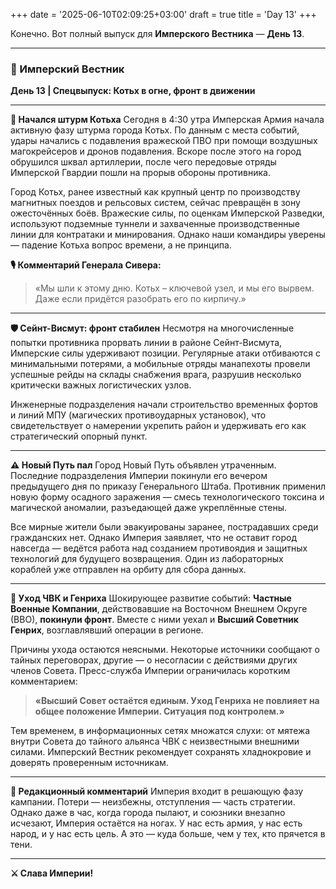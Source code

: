 +++
date = '2025-06-10T02:09:25+03:00'
draft = true
title = 'Day 13'
+++

Конечно. Вот полный выпуск для **Имперского Вестника** — **День 13**.

---

### **📜 Имперский Вестник**

**День 13 | Спецвыпуск: Котьх в огне, фронт в движении**

---

**🏴 Начался штурм Котьха**
Сегодня в 4:30 утра Имперская Армия начала активную фазу штурма города Котьх. По данным с места событий, удары начались с подавления вражеской ПВО при помощи воздушных магокрейсеров и дронов подавления. Вскоре после этого на город обрушился шквал артиллерии, после чего передовые отряды Имперской Гвардии пошли на прорыв обороны противника.

Город Котьх, ранее известный как крупный центр по производству магнитных поездов и рельсовых систем, сейчас превращён в зону ожесточённых боёв. Вражеские силы, по оценкам Имперской Разведки, используют подземные туннели и захваченные производственные линии для контратаки и минирования. Однако наши командиры уверены — падение Котьха вопрос времени, а не принципа.

**🎙️ Комментарий Генерала Сивера:**

> «Мы шли к этому дню. Котьх – ключевой узел, и мы его вырвем. Даже если придётся разобрать его по кирпичу.»

---

**🛡 Сейнт-Висмут: фронт стабилен**
Несмотря на многочисленные попытки противника прорвать линии в районе Сейнт-Висмута, Имперские силы удерживают позиции. Регулярные атаки отбиваются с минимальными потерями, а мобильные отряды манапехоты провели успешные рейды на склады снабжения врага, разрушив несколько критически важных логистических узлов.

Инженерные подразделения начали строительство временных фортов и линий МПУ (магических противоударных установок), что свидетельствует о намерении укрепить район и удерживать его как стратегический опорный пункт.

---

**⚠️ Новый Путь пал**
Город Новый Путь объявлен утраченным. Последние подразделения Империи покинули его вечером предыдущего дня по приказу Генерального Штаба. Противник применил новую форму осадного заражения — смесь технологического токсина и магической аномалии, разъедающей даже укреплённые стены.

Все мирные жители были эвакуированы заранее, пострадавших среди гражданских нет. Однако Империя заявляет, что не оставит город навсегда — ведётся работа над созданием противоядия и защитных технологий для будущего возвращения. Один из лабораторных кораблей уже отправлен на орбиту для сбора данных.

---

**🧭 Уход ЧВК и Генриха**
Шокирующее развитие событий: **Частные Военные Компании**, действовавшие на Восточном Внешнем Округе (ВВО), **покинули фронт**. Вместе с ними уехал и **Высший Советник Генрих**, возглавлявший операции в регионе.

Причины ухода остаются неясными. Некоторые источники сообщают о тайных переговорах, другие — о несогласии с действиями других членов Совета. Пресс-служба Империи ограничилась коротким комментарием:

> **«Высший Совет остаётся единым. Уход Генриха не повлияет на общее положение Империи. Ситуация под контролем.»**

Тем временем, в информационных сетях множатся слухи: от мятежа внутри Совета до тайного альянса ЧВК с неизвестными внешними силами. Имперский Вестник рекомендует сохранять хладнокровие и доверять проверенным источникам.

---

**🔮 Редакционный комментарий**
Империя входит в решающую фазу кампании. Потери — неизбежны, отступления — часть стратегии. Однако даже в час, когда города пылают, и союзники внезапно исчезают, Империя остаётся на ногах. У нас есть армия, у нас есть народ, и у нас есть цель. А это — куда больше, чем у тех, кто прячется в тени.

---

**⚔ Слава Империи!**
